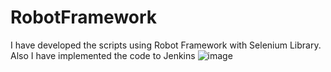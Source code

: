 # RobotFramework
I have developed the scripts using Robot Framework with Selenium Library.
Also I have implemented the code to Jenkins
![image](https://user-images.githubusercontent.com/44465080/174563296-89ddc7fe-d294-4225-a5ef-9ab976f054b4.png)


